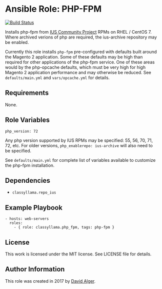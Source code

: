 # Ansible Role: PHP-FPM

[![Build Status](https://travis-ci.org/davidalger/ansible-role-php-fpm.svg?branch=master)](https://travis-ci.org/davidalger/ansible-role-php-fpm)

Installs php-fpm from [IUS Community Project](http://ius.io) RPMs on RHEL / CentOS 7. Where archived verions of php are required, the ius-archive repository may be enabled.

Currently this role installs `php-fpm` pre-configured with defaults built around the Magento 2 application. Some of these defaults may be high than required for other applications of the php-fpm service. One of these areas would by the php-opcache defaults, which must be very high for high Magento 2 application performance and may otherwise be reduced. See `defaults/main.yml` and `vars/opcache.yml` for details.

## Requirements

None.

## Role Variables

    php_version: 72

Any php version supported by IUS RPMs may be specified: 55, 56, 70, 71, 72, etc. For older versions, `php_enablerepo: ius-archive` will also need to be specified.

See `defaults/main.yml` for complete list of variables available to customize the php-fpm installation.

## Dependencies

* `classyllama.repo_ius`

## Example Playbook

    - hosts: web-servers
      roles:
        - { role: classyllama.php_fpm, tags: php-fpm }

## License

This work is licensed under the MIT license. See LICENSE file for details.

## Author Information

This role was created in 2017 by [David Alger](http://davidalger.com/).
